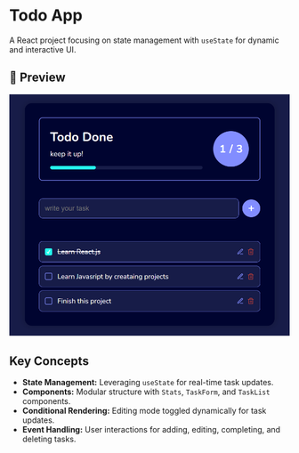 # Todo App

A React project focusing on state management with `useState` for dynamic and interactive UI.

## 📸 Preview

![To-Do App](public/imgs/design.png)

## Key Concepts

- **State Management:** Leveraging `useState` for real-time task updates.  
- **Components:** Modular structure with `Stats`, `TaskForm`, and `TaskList` components.  
- **Conditional Rendering:** Editing mode toggled dynamically for task updates.  
- **Event Handling:** User interactions for adding, editing, completing, and deleting tasks.  
